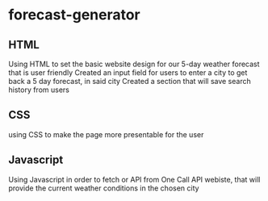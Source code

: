 # forecast-generator

## HTML
Using HTML to set the basic website design for our 5-day weather forecast that is user friendly
Created an input field for users to enter a city to get back a 5 day forecast, in said city
Created a section that will save search history from users

## CSS
using CSS to make the page more presentable for the user

## Javascript
Using Javascript in order to fetch or API from One Call API webiste, that will provide the current weather conditions in the chosen city